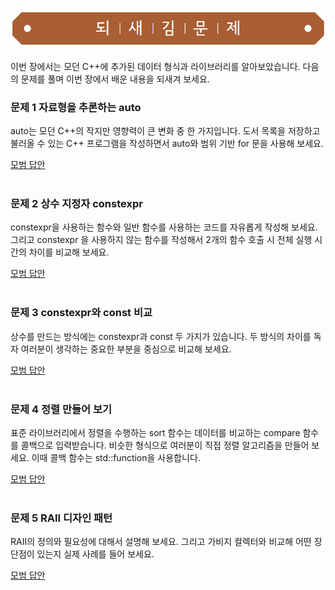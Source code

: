 ![](../../images/exercise_title.png "되새김문제")

이번 장에서는 모던 C++에 추가된 데이터 형식과 라이브러리를 알아보았습니다. 다음의 문제를 풀며 이번 장에서 배운 내용을 되새겨 보세요.

### 문제 1 자료형을 추론하는 auto
auto는 모던 C++의 작지만 영향력이 큰 변화 중 한 가지입니다. 도서 목록을 저장하고 불러올 수 있는 C++ 프로그램을 작성하면서 auto와 범위 기반 for 문을 사용해 보세요.

[모범 답안](https://github.com/mystous/DoItCPP/tree/main/exercise/ch14/solution_01.md "문제 1번 정답")
<br /><br />

### 문제 2 상수 지정자 constexpr
constexpr을 사용하는 함수와 일반 함수를 사용하는 코드를 자유롭게 작성해 보세요. 그리고 constexpr 을 사용하지 않는 함수를 작성해서 2개의 함수 호출 시 전체 실행 시간의 차이를 비교해 보세요.

[모범 답안](https://github.com/mystous/DoItCPP/tree/main/exercise/ch14/solution_02.md "문제 2번 정답")
<br /><br />

### 문제 3 constexpr와 const 비교
상수를 만드는 방식에는 constexpr과 const 두 가지가 있습니다. 두 방식의 차이를 독자 여러분이 생각하는 중요한 부분을 중심으로 비교해 보세요.

[모범 답안](https://github.com/mystous/DoItCPP/tree/main/exercise/ch14/solution_03.md "문제 3번 정답")
<br /><br />

### 문제 4 정렬 만들어 보기
표준 라이브러리에서 정렬을 수행하는 sort 함수는 데이터를 비교하는 compare 함수를 콜백으로 입력받습니다. 비슷한 형식으로 여러분이 직접 정렬 알고리즘을 만들어 보세요. 이때 콜백 함수는 std::function을 사용합니다.

[모범 답안](https://github.com/mystous/DoItCPP/tree/main/exercise/ch14/solution_04.md "문제 4번 정답")
<br /><br />

### 문제 5 RAII 디자인 패턴
RAII의 정의와 필요성에 대해서 설명해 보세요. 그리고 가비지 컬렉터와 비교해 어떤 장단점이 있는지 실제 사례를 들어 보세요.

[모범 답안](https://github.com/mystous/DoItCPP/tree/main/exercise/ch14/solution_05.md "문제 5번 정답")
